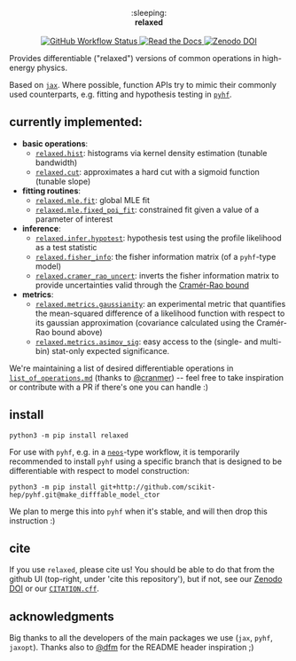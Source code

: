<p align="center">
  :sleeping:<br>
  <strong>relaxed</strong><br>
  <br>
  <a href="https://github.com/gradhep/relaxed/actions">
    <img alt="GitHub Workflow Status" src="https://github.com/gradhep/relaxed/workflows/CI/badge.svg">
  </a>
  <a href="https://codecov.io/gh/gradhep/relaxed">
    <img alt="Read the Docs" src="https://codecov.io/gh/gradhep/relaxed/branch/main/graph/badge.svg?token=CJLGC7H7NY">
  </a>
  <a href="https://zenodo.org/badge/latestdoi/264991846">
    <img alt="Zenodo DOI" src="https://zenodo.org/badge/264991846.svg">
  </a>
</p>


[actions-badge]:            https://github.com/gradhep/relaxed/workflows/CI/badge.svg
[actions-link]:             https://github.com/gradhep/relaxed/actions
[black-badge]:              https://img.shields.io/badge/code%20style-black-000000.svg
[black-link]:               https://github.com/psf/black
[conda-badge]:              https://img.shields.io/conda/vn/conda-forge/relaxed
[conda-link]:               https://github.com/conda-forge/relaxed-feedstock
[github-discussions-badge]: https://img.shields.io/static/v1?label=Discussions&message=Ask&color=blue&logo=github
[github-discussions-link]:  https://github.com/gradhep/relaxed/discussions
[gitter-badge]:             https://badges.gitter.im/https://github.com/gradhep/relaxed/community.svg
[gitter-link]:              https://gitter.im/https://github.com/gradhep/relaxed/community?utm_source=badge&utm_medium=badge&utm_campaign=pr-badge
[pypi-link]:                https://pypi.org/project/relaxed/
[pypi-platforms]:           https://img.shields.io/pypi/pyversions/relaxed
[pypi-version]:             https://badge.fury.io/py/relaxed.svg
[rtd-badge]:                https://readthedocs.org/projects/relaxed/badge/?version=latest
[rtd-link]:                 https://relaxed.readthedocs.io/en/latest/?badge=latest
[sk-badge]:                 https://scikit-hep.org/assets/images/Scikit--HEP-Project-blue.svg


Provides differentiable ("relaxed") versions of common operations in high-energy physics.

Based on [`jax`](http://github.com/google/jax). Where possible, function APIs try to mimic their commonly used counterparts, e.g. fitting and hypothesis testing in [`pyhf`](http://github.com/scikit-hep/pyhf).

## currently implemented:
- **basic operations**:
  - [`relaxed.hist`](src/relaxed/ops/histograms.py): histograms via kernel density estimation (tunable bandwidth)
  - [`relaxed.cut`](src/relaxed/ops/cuts.py): approximates a hard cut with a sigmoid function (tunable slope)
- **fitting routines**:
  - [`relaxed.mle.fit`](src/relaxed/mle/global_fit.py): global MLE fit
  - [`relaxed.mle.fixed_poi_fit`](src/relaxed/infer/hypothesis_test.py): constrained fit given a value of a parameter of interest
- **inference**:
  - [`relaxed.infer.hypotest`](src/relaxed/infer/hypothesis_test.py): hypothesis test using the profile likelihood as a test statistic
  - [`relaxed.fisher_info`](src/relaxed/ops/fisher_information.py): the fisher information matrix (of a `pyhf`-type model)
  - [`relaxed.cramer_rao_uncert`](src/relaxed/ops/fisher_information.py): inverts the fisher information matrix to provide uncertainties valid through the [Cramér-Rao bound](https://en.wikipedia.org/wiki/Cram%C3%A9r%E2%80%93Rao_bound)
- **metrics**:
  - [`relaxed.metrics.gaussianity`](src/relaxed/metrics/likelihood_gaussianity.py): an experimental metric that quantifies the mean-squared difference of a likelihood function with respect to its gaussian approximation (covariance calculated using the Cramér-Rao bound above)
  - [`relaxed.metrics.asimov_sig`](src/relaxed/metrics/significance.py): easy access to the (single- and multi-bin) stat-only expected significance.

We're maintaining a list of desired differentiable operations in [`list_of_operations.md`](list_of_operations.md) (thanks to [@cranmer](http://github.com/cranmer)) -- feel free to take inspiration or contribute with a PR if there's one you can handle :)

## install
```
python3 -m pip install relaxed
```

For use with `pyhf`, e.g. in a [`neos`](http://github.com/gradhep/neos)-type workflow, it is temporarily recommended to install `pyhf` using a specific branch that is designed to be differentiable with respect to model construction:

```
python3 -m pip install git+http://github.com/scikit-hep/pyhf.git@make_difffable_model_ctor
```
We plan to merge this into `pyhf` when it's stable, and will then drop this instruction :)

## cite
If you use `relaxed`, please cite us! You should be able to do that from the github UI (top-right, under 'cite this repository'), but if not, see our [Zenodo DOI](https://zenodo.org/badge/latestdoi/264991846) or our [`CITATION.cff`](CITATION.cff).

## acknowledgments
Big thanks to all the developers of the main packages we use (`jax`, `pyhf`, `jaxopt`).
Thanks also to [@dfm](github.com/user/dfm) for the README header inspiration ;)
